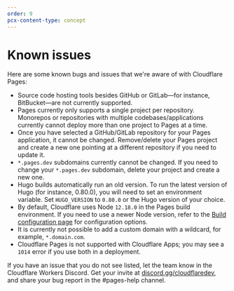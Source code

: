 ```yaml
---
order: 9
pcx-content-type: concept
---
```


# Known issues

Here are some known bugs and issues that we're aware of with Cloudflare Pages:
- Source code hosting tools besides GitHub or GitLab—for instance, BitBucket—are not currently supported.
- Pages currently only supports a single project per repository. Monorepos or repositories with multiple codebases/applications currently cannot deploy more than one project to Pages at a time.
- Once you have selected a GitHub/GitLab repository for your Pages application, it cannot be changed. Remove/delete your Pages project and create a new one pointing at a different repository if you need to update it.
- `*.pages.dev` subdomains currently cannot be changed. If you need to change your `*.pages.dev` subdomain, delete your project and create a new one.
- Hugo builds automatically run an old version. To run the latest version of Hugo (for instance, 0.80.0), you will need to set an environment variable. Set `HUGO_VERSION` to `0.80.0` or the Hugo version of your choice.
- By default, Cloudflare uses Node `12.18.0` in the Pages build environment. If you need to use a newer Node version, refer to the [Build configuration page](https://developers.cloudflare.com/pages/platform/build-configuration) for configuration options.
- It is currently not possible to add a custom domain with a wildcard, for example, `*.domain.com`.
- Cloudflare Pages is not supported with Cloudflare Apps; you may see a `1014` error if you use both in a deployment.

If you have an issue that you do not see listed, let the team know in the Cloudflare Workers Discord. Get your invite at [discord.gg/cloudflaredev](https://discord.gg/cloudflaredev), and share your bug report in the #pages-help channel.
